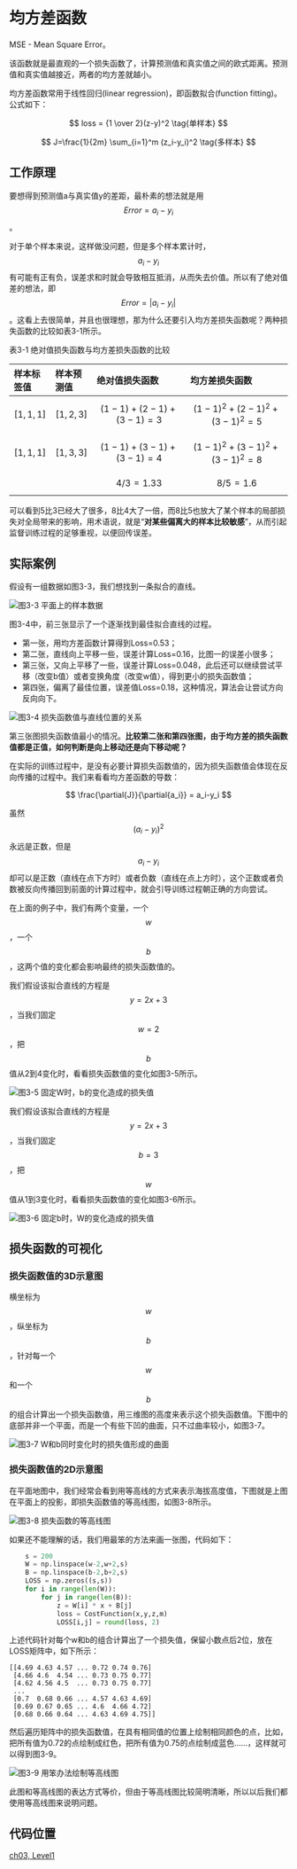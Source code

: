 # 均方差函数

MSE - Mean Square Error。

该函数就是最直观的一个损失函数了，计算预测值和真实值之间的欧式距离。预测值和真实值越接近，两者的均方差就越小。

均方差函数常用于线性回归\(linear regression\)，即函数拟合\(function fitting\)。公式如下：

$$ loss = {1 \over 2}(z-y)^2 \tag{单样本} $$

$$ J=\frac{1}{2m} \sum_{i=1}^m (z_i-y_i)^2 \tag{多样本} $$

## 工作原理

要想得到预测值a与真实值y的差距，最朴素的想法就是用$$Error=a_i-y_i$$。

对于单个样本来说，这样做没问题，但是多个样本累计时，$$a_i-y_i$$有可能有正有负，误差求和时就会导致相互抵消，从而失去价值。所以有了绝对值差的想法，即$$Error=|a_i-y_i|$$。这看上去很简单，并且也很理想，那为什么还要引入均方差损失函数呢？两种损失函数的比较如表3-1所示。

表3-1 绝对值损失函数与均方差损失函数的比较

| 样本标签值 | 样本预测值 | 绝对值损失函数 | 均方差损失函数 |
| :--- | :--- | :--- | :--- |
| $$[1,1,1]$$ | $$[1,2,3]$$ | $$(1-1)+(2-1)+(3-1)=3$$ | $$(1-1)^2+(2-1)^2+(3-1)^2=5$$ |
| $$[1,1,1]$$ | $$[1,3,3]$$ | $$(1-1)+(3-1)+(3-1)=4$$ | $$(1-1)^2+(3-1)^2+(3-1)^2=8$$ |
|  |  | $$4/3=1.33$$ | $$8/5=1.6$$ |

可以看到5比3已经大了很多，8比4大了一倍，而8比5也放大了某个样本的局部损失对全局带来的影响，用术语说，就是“**对某些偏离大的样本比较敏感**”，从而引起监督训练过程的足够重视，以便回传误差。

## 实际案例

假设有一组数据如图3-3，我们想找到一条拟合的直线。

![&#x56FE;3-3 &#x5E73;&#x9762;&#x4E0A;&#x7684;&#x6837;&#x672C;&#x6570;&#x636E;](../.gitbook/assets/image%20%288%29.png)

图3-4中，前三张显示了一个逐渐找到最佳拟合直线的过程。

* 第一张，用均方差函数计算得到Loss=0.53；
* 第二张，直线向上平移一些，误差计算Loss=0.16，比图一的误差小很多；
* 第三张，又向上平移了一些，误差计算Loss=0.048，此后还可以继续尝试平移（改变b值）或者变换角度（改变w值），得到更小的损失函数值；
* 第四张，偏离了最佳位置，误差值Loss=0.18，这种情况，算法会让尝试方向反向向下。

![&#x56FE;3-4 &#x635F;&#x5931;&#x51FD;&#x6570;&#x503C;&#x4E0E;&#x76F4;&#x7EBF;&#x4F4D;&#x7F6E;&#x7684;&#x5173;&#x7CFB;](../.gitbook/assets/image%20%2847%29.png)

第三张图损失函数值最小的情况。**比较第二张和第四张图，由于均方差的损失函数值都是正值，如何判断是向上移动还是向下移动呢？**

在实际的训练过程中，是没有必要计算损失函数值的，因为损失函数值会体现在反向传播的过程中。我们来看看均方差函数的导数：

$$ \frac{\partial{J}}{\partial{a_i}} = a_i-y_i $$

虽然$$(a_i-y_i)^2$$永远是正数，但是$$a_i-y_i$$却可以是正数（直线在点下方时）或者负数（直线在点上方时），这个正数或者负数被反向传播回到前面的计算过程中，就会引导训练过程朝正确的方向尝试。

在上面的例子中，我们有两个变量，一个$$w$$，一个$$b$$，这两个值的变化都会影响最终的损失函数值的。

我们假设该拟合直线的方程是$$y=2x+3$$，当我们固定$$w=2$$，把$$b$$值从2到4变化时，看看损失函数值的变化如图3-5所示。

![&#x56FE;3-5 &#x56FA;&#x5B9A;W&#x65F6;&#xFF0C;b&#x7684;&#x53D8;&#x5316;&#x9020;&#x6210;&#x7684;&#x635F;&#x5931;&#x503C;](../.gitbook/assets/image%20%2851%29.png)

我们假设该拟合直线的方程是$$y=2x+3$$，当我们固定$$b=3$$，把$$w$$值从1到3变化时，看看损失函数值的变化如图3-6所示。

![&#x56FE;3-6 &#x56FA;&#x5B9A;b&#x65F6;&#xFF0C;W&#x7684;&#x53D8;&#x5316;&#x9020;&#x6210;&#x7684;&#x635F;&#x5931;&#x503C;](../.gitbook/assets/image%20%2834%29.png)

## 损失函数的可视化

### 损失函数值的3D示意图

横坐标为$$w$$，纵坐标为$$b$$，针对每一个$$w$$和一个$$b$$的组合计算出一个损失函数值，用三维图的高度来表示这个损失函数值。下图中的底部并非一个平面，而是一个有些下凹的曲面，只不过曲率较小，如图3-7。

![&#x56FE;3-7 W&#x548C;b&#x540C;&#x65F6;&#x53D8;&#x5316;&#x65F6;&#x7684;&#x635F;&#x5931;&#x503C;&#x5F62;&#x6210;&#x7684;&#x66F2;&#x9762;](../.gitbook/assets/image%20%2838%29.png)

### 损失函数值的2D示意图

在平面地图中，我们经常会看到用等高线的方式来表示海拔高度值，下图就是上图在平面上的投影，即损失函数值的等高线图，如图3-8所示。

![&#x56FE;3-8 &#x635F;&#x5931;&#x51FD;&#x6570;&#x7684;&#x7B49;&#x9AD8;&#x7EBF;&#x56FE;](../.gitbook/assets/image%20%282%29.png)

如果还不能理解的话，我们用最笨的方法来画一张图，代码如下：

```python
    s = 200
    W = np.linspace(w-2,w+2,s)
    B = np.linspace(b-2,b+2,s)
    LOSS = np.zeros((s,s))
    for i in range(len(W)):
        for j in range(len(B)):
            z = W[i] * x + B[j]
            loss = CostFunction(x,y,z,m)
            LOSS[i,j] = round(loss, 2)
```

上述代码针对每个w和b的组合计算出了一个损失值，保留小数点后2位，放在LOSS矩阵中，如下所示：

```text
[[4.69 4.63 4.57 ... 0.72 0.74 0.76]
 [4.66 4.6  4.54 ... 0.73 0.75 0.77]
 [4.62 4.56 4.5  ... 0.73 0.75 0.77]
 ...
 [0.7  0.68 0.66 ... 4.57 4.63 4.69]
 [0.69 0.67 0.65 ... 4.6  4.66 4.72]
 [0.68 0.66 0.64 ... 4.63 4.69 4.75]]
```

然后遍历矩阵中的损失函数值，在具有相同值的位置上绘制相同颜色的点，比如，把所有值为0.72的点绘制成红色，把所有值为0.75的点绘制成蓝色......，这样就可以得到图3-9。

![&#x56FE;3-9 &#x7528;&#x7B28;&#x529E;&#x6CD5;&#x7ED8;&#x5236;&#x7B49;&#x9AD8;&#x7EBF;&#x56FE;](../.gitbook/assets/image%20%281%29.png)

此图和等高线图的表达方式等价，但由于等高线图比较简明清晰，所以以后我们都使用等高线图来说明问题。

## 代码位置

[ch03, Level1](https://github.com/microsoft/ai-edu/blob/master/A-%E5%9F%BA%E7%A1%80%E6%95%99%E7%A8%8B/A2-%E7%A5%9E%E7%BB%8F%E7%BD%91%E7%BB%9C%E5%9F%BA%E6%9C%AC%E5%8E%9F%E7%90%86%E7%AE%80%E6%98%8E%E6%95%99%E7%A8%8B/SourceCode/ch03-LossFunction/Level1_MSE.py)

